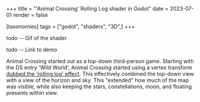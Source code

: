 +++
title = "'Animal Crossing' Rolling Log shader in Godot"
date = 2023-07-01
render = false

[taxonomies]
tags = ["godot", "shaders", "3D",]
+++

todo -- Gif of the shader

todo -- Link to demo

Animal Crossing started out as a top-down third-person game. Starting with the DS entry 'Wild World', Animal Crossing started using a vertex transform [dubbed the 'rolling log' effect](https://www.ign.com/articles/2005/05/20/e3-2005-animal-crossing-ds-interview). This effectively combined the top-down view with a view of the horizon and sky. This "extended" how much of the map was visible, while also keeping the stars, constellations, moon, and floating presents within view.

<!-- 
todo -- GC screenshot, Wild World screenshot

Vertex transforms were also briefly popular in MineCraft, albeit mainly for trippy warps for YouTube views.

I think vertex transforms like these offer a lot of potential.

-- todo sketch

Imagine a Halo game taking place along an entire ring. The open world map would be integrated into the environment in the form of the ring itself.

No Man's Sky does something like this, implementing a world as a cube and mapping it a sphere when landing.

